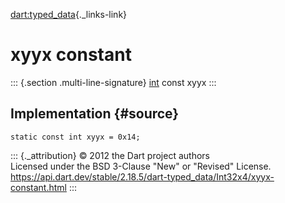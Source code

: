 [dart:typed\_data](../../dart-typed_data/dart-typed_data-library){._links-link}

xyyx constant
=============

::: {.section .multi-line-signature}
[int](../../dart-core/int-class) const xyyx
:::

Implementation {#source}
--------------

``` {.language-dart data-language="dart"}
static const int xyyx = 0x14;
```

::: {._attribution}
© 2012 the Dart project authors\
Licensed under the BSD 3-Clause \"New\" or \"Revised\" License.\
<https://api.dart.dev/stable/2.18.5/dart-typed_data/Int32x4/xyyx-constant.html>
:::
